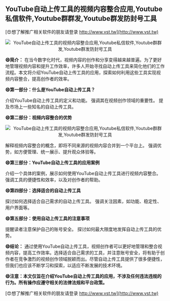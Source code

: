 ## **YouTube自动上传工具的视频内容整合应用,Youtube私信软件,Youtube群群发,Youtube群发防封号工具**

[😍想了解推广相关软件的朋友请登录 http://www.vst.tw](http://www.vst.tw)

 <center><img src="https://vst.tw/MP4/tuiguang/png/7.png" alt="YouTube自动上传工具的视频内容整合应用,Youtube私信软件,Youtube群群发,Youtube群发防封号工具"></center>

**😄简介：**
在当今数字化时代，视频内容的创作和分享变得越来越普遍。为了更好地管理视频内容和提升工作效率，许多人开始寻找自动上传工具来简化他们的工作流程。本文将介绍YouTube自动上传工具的应用，探索如何利用这些工具实现视频内容整合，提高创作者的效率。

**😄第一部分：什么是YouTube自动上传工具？**

介绍YouTube自动上传工具的定义和功能。
强调其在视频创作领域的重要性。
提及市场上一些知名的自动上传工具。

**😄第二部分：视频内容整合的优势**

 <center><img src="https://vst.tw/MP4/tuiguang/png/5.png" alt="YouTube自动上传工具的视频内容整合应用,Youtube私信软件,Youtube群群发,Youtube群发防封号工具"></center>

解释视频内容整合的概念，即将不同来源的视频内容合并到一个平台上。
强调优势，如方便管理、统一展示、提升观众体验等。

**😄第三部分：YouTube自动上传工具的应用案例**

介绍一个具体的案例，展示如何使用YouTube自动上传工具进行视频内容整合。
强调工具的便捷性和效率，以及对创作者的帮助。

**😄第四部分：选择适合的自动上传工具**

探讨如何选择适合自己需求的自动上传工具。
强调关注因素，如功能、稳定性、用户界面等。

**😄第五部分：使用自动上传工具的注意事项**

提醒读者注意保护自己的账号安全。
探讨如何最大限度地发挥自动上传工具的优势。

**😄结论：**
通过使用YouTube自动上传工具，视频创作者可以更好地管理和整合视频内容，提高工作效率。选择适合自己需求的工具，并注意账号安全，将有助于创作者在竞争激烈的视频创作领域脱颖而出。尽管自动上传工具提供了很多便捷性，但我们也应该不断学习和探索，以适应不断发展的技术环境。

**😄注意：本文仅旨在介绍YouTube自动上传工具的应用，不涉及任何违法违规的行为。所有操作应遵守相关的法律法规和平台政策。**

[😍想了解推广相关软件的朋友请登录 http://www.vst.tw](http://www.vst.tw)



